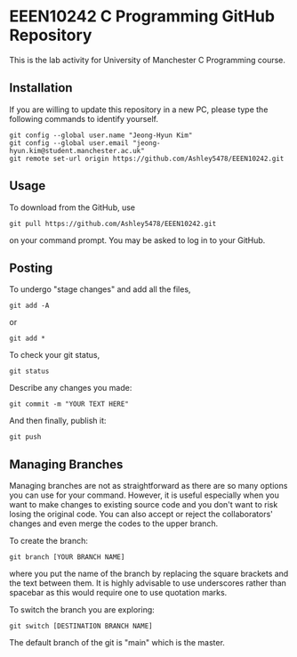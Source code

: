 # EEEN10242 C Programming GitHub Repository

This is the lab activity for University of Manchester C Programming course.

## Installation

If you are willing to update this repository in a new PC, please type the following commands to identify yourself.
```git
git config --global user.name "Jeong-Hyun Kim"
git config --global user.email "jeong-hyun.kim@student.manchester.ac.uk"
git remote set-url origin https://github.com/Ashley5478/EEEN10242.git
```

## Usage
To download from the GitHub, use
```git
git pull https://github.com/Ashley5478/EEEN10242.git
```
on your command prompt. You may be asked to log in to your GitHub.

## Posting
To undergo "stage changes" and add all the files,
```git
git add -A
```
or
```git
git add *
```

To check your git status,
```git
git status
```

Describe any changes you made:
```git
git commit -m "YOUR TEXT HERE"
```

And then finally, publish it:
```git
git push
```

## Managing Branches
Managing branches are not as straightforward as there are so many options you can use for your command. However, it is useful especially when you want to make changes to existing source code and you don't want to risk losing the original code. You can also accept or reject the collaborators' changes and even merge the codes to the upper branch.

To create the branch:
```git
git branch [YOUR BRANCH NAME]
```
where you put the name of the branch by replacing the square brackets and the text between them. It is highly advisable to use underscores rather than spacebar as this would require one to use quotation marks.

To switch the branch you are exploring:
```git
git switch [DESTINATION BRANCH NAME]
```

The default branch of the git is "main" which is the master.
